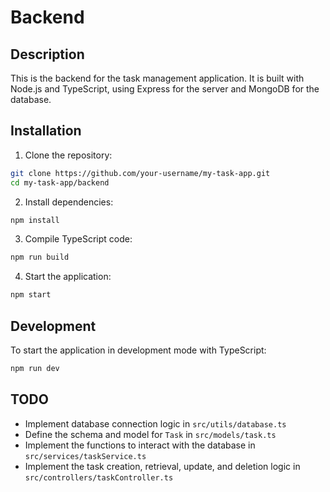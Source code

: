 # Backend

## Description

This is the backend for the task management application. It is built with Node.js and TypeScript, using Express for the server and MongoDB for the database.

## Installation

1. Clone the repository:

```bash
git clone https://github.com/your-username/my-task-app.git
cd my-task-app/backend
```

2. Install dependencies:

```bash
npm install
```

3. Compile TypeScript code:

```bash
npm run build
```

4. Start the application:

```bash
npm start
```

## Development

To start the application in development mode with TypeScript:

```bash
npm run dev
```

## TODO

- Implement database connection logic in `src/utils/database.ts`
- Define the schema and model for `Task` in `src/models/task.ts`
- Implement the functions to interact with the database in `src/services/taskService.ts`
- Implement the task creation, retrieval, update, and deletion logic in `src/controllers/taskController.ts`
